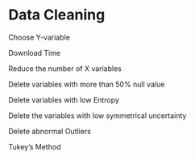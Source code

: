 # Data Cleaning 

Choose Y-variable

Download Time

Reduce the number of X variables

Delete variables with more than 50% null value

Delete variables with low Entropy

Delete the variables with low symmetrical uncertainty 

Delete abnormal Outliers

Tukey’s Method
